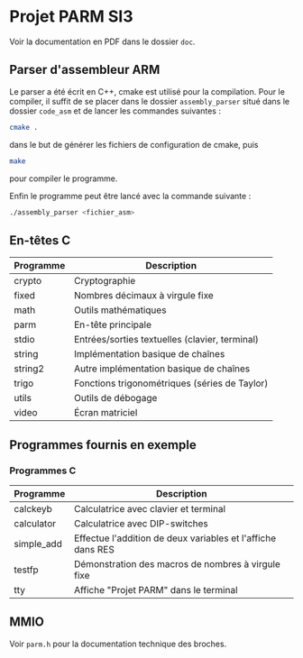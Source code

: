 # Projet PARM SI3

Voir la documentation en PDF dans le dossier `doc`.

## Parser d'assembleur ARM

Le parser a été écrit en C++, cmake est utilisé pour la compilation. 
Pour le compiler, il suffit de se placer dans le dossier `assembly_parser` situé dans le dossier `code_asm` et de lancer les commandes suivantes :
```bash
cmake .
```
dans le but de générer les fichiers de configuration de cmake, puis
```bash
make
```
pour compiler le programme.

Enfin le programme peut être lancé avec la commande suivante :
```bash
./assembly_parser <fichier_asm>
```

## En-têtes C

| Programme | Description |
|-|-|
| crypto | Cryptographie |
| fixed | Nombres décimaux à virgule fixe |
| math | Outils mathématiques |
| parm | En-tête principale |
| stdio | Entrées/sorties textuelles (clavier, terminal) |
| string | Implémentation basique de chaînes |
| string2 | Autre implémentation basique de chaînes |
| trigo | Fonctions trigonométriques (séries de Taylor) |
| utils | Outils de débogage |
| video | Écran matriciel |

## Programmes fournis en exemple

### Programmes C

| Programme | Description |
|-|-|
| calckeyb		| Calculatrice avec clavier et terminal                                                    |
| calculator	| Calculatrice avec DIP-switches                                                           |
| simple_add | Effectue l'addition de deux variables et l'affiche dans RES
| testfp		| Démonstration des macros de nombres à virgule fixe                                       |
| tty			| Affiche "Projet PARM" dans le terminal                                                     |

## MMIO

Voir `parm.h` pour la documentation technique des broches.